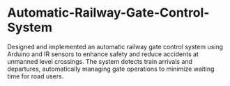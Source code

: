 # Automatic-Railway-Gate-Control-System
Designed and implemented an automatic railway gate control system using Arduino and IR sensors to enhance safety and reduce accidents at unmanned level crossings. The system detects train arrivals and departures, automatically managing gate operations to minimize waiting time for road users.
